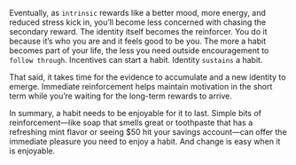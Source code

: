 Eventually, as `intrinsic` rewards like a better mood, more energy,
and reduced stress kick in, you’ll become less concerned with chasing
the secondary reward. The identity itself becomes the reinforcer. You
do it because it’s who you are and it feels good to be you. The more a
habit becomes part of your life, the less you need outside
encouragement to `follow through`. Incentives can start a habit. Identity
`sustains` a habit.

That said, it takes time for the evidence to accumulate and a new
identity to emerge. Immediate reinforcement helps maintain
motivation in the short term while you’re waiting for the long-term
rewards to arrive.

In summary, a habit needs to be enjoyable for it to last. Simple bits
of reinforcement—like soap that smells great or toothpaste that has a
refreshing mint flavor or seeing $50 hit your savings account—can
offer the immediate pleasure you need to enjoy a habit. And change is
easy when it is enjoyable.